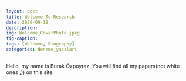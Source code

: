 ```yaml
---
layout: post
title: Welcome To Research
date: 2020-09-19
description: 
img: Welcome_CoverPhoto.jpeg
fig-caption: 
tags: [Welcome, Biography]
categories: deneme_yazıları
---
```


Hello, my name is Burak Özpoyraz.
You will find all my papers(not white ones ;)) on this site.
